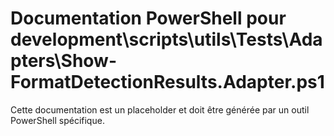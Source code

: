 # Documentation PowerShell pour development\scripts\utils\Tests\Adapters\Show-FormatDetectionResults.Adapter.ps1

Cette documentation est un placeholder et doit être générée par un outil PowerShell spécifique.
